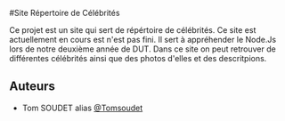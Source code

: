 #Site Répertoire de Célébrités 
 
Ce projet est un site qui sert de répértoire de célébrités. Ce site est actuellement en cours est n'est pas fini. Il sert à appréhender le Node.Js lors de notre deuxième année de DUT. Dans ce site on peut retrouver de différentes célébrités ainsi que des photos d'elles et des descritpions.

## Auteurs

* Tom SOUDET alias [@Tomsoudet](https://github.com/Tomsoudet)
